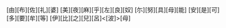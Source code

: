 [由][布][佐][礼][婆] [美][夜][麻][乎][左][良][奴] [尓][努][具][母][能] [安][是][可][多][要][牟][等] [伊][比][之][兒][呂]<[波]>[母]
